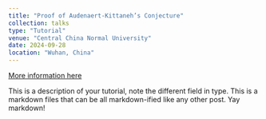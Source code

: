```yaml
---
title: "Proof of Audenaert-Kittaneh’s Conjecture"
collection: talks
type: "Tutorial"
venue: "Central China Normal University"
date: 2024-09-28
location: "Wuhan, China"
---
```


[More information here](http://exampleurl.com)

This is a description of your tutorial, note the different field in type. This is a markdown files that can be all markdown-ified like any other post. Yay markdown!
